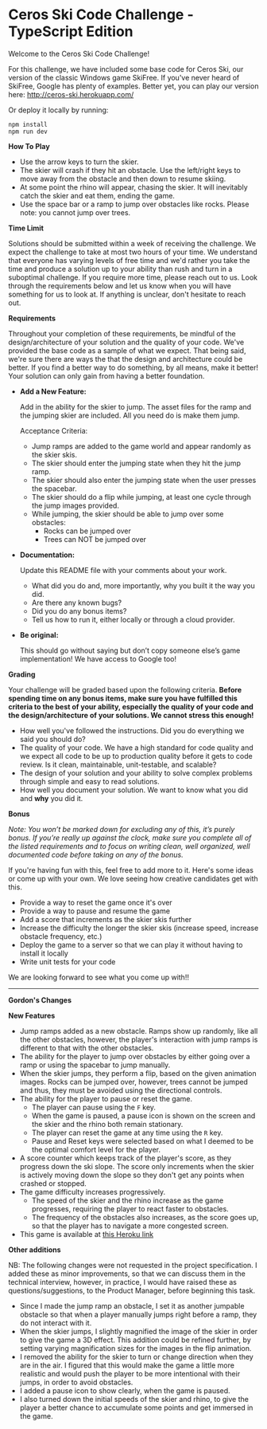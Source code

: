 # Ceros Ski Code Challenge - TypeScript Edition

Welcome to the Ceros Ski Code Challenge!

For this challenge, we have included some base code for Ceros Ski, our version of the classic Windows game SkiFree. If
you've never heard of SkiFree, Google has plenty of examples. Better yet, you can play our version here: 
http://ceros-ski.herokuapp.com/  

Or deploy it locally by running:
```
npm install
npm run dev
```

**How To Play**

* Use the arrow keys to turn the skier.
* The skier will crash if they hit an obstacle. Use the left/right keys to move away from the obstacle and then down
to resume skiing.
* At some point the rhino will appear, chasing the skier. It will inevitably catch the skier and eat them, ending the
game.
* Use the space bar or a ramp to jump over obstacles like rocks. Please note: you cannot jump over trees.

**Time Limit**

Solutions should be submitted within a week of receiving the challenge. We expect the challenge to take at most two 
hours of your time. We understand that everyone has varying levels of free time and we'd rather you take the time and 
produce a solution up to your ability than rush and turn in a suboptimal challenge. If you require more time, please
reach out to us. Look through the requirements below and let us know when you will have something for us to look at. 
If anything is unclear, don't hesitate to reach out.

**Requirements**

Throughout your completion of these requirements, be mindful of the design/architecture of your solution and the 
quality of your code. We've provided the base code as a sample of what we expect. That being said, we're sure there are 
ways the that the design and architecture could be better. If you find a better way to do something, by all means, make 
it better! Your solution can only gain from having a better foundation.

* **Add a New Feature:**

  Add in the ability for the skier to jump. The asset files for the ramp and the jumping skier are included. All you 
  need do is make them jump. 

  Acceptance Criteria:
  * Jump ramps are added to the game world and appear randomly as the skier skis.
  * The skier should enter the jumping state when they hit the jump ramp.
  * The skier should also enter the jumping state when the user presses the spacebar.
  * The skier should do a flip while jumping, at least one cycle through the jump images provided.
  * While jumping, the skier should be able to jump over some obstacles: 
    * Rocks can be jumped over
    * Trees can NOT be jumped over

* **Documentation:**

  Update this README file with your comments about your work.
  * What did you do and, more importantly, why you built it the way you did.
  * Are there any known bugs?
  * Did you do any bonus items?
  * Tell us how to run it, either locally or through a cloud provider.
  
* **Be original:**
  
  This should go without saying but don’t copy someone else’s game implementation! We have access to Google too!

**Grading** 

Your challenge will be graded based upon the following criteria. **Before spending time on any bonus items, make sure 
you have fulfilled this criteria to the best of your ability, especially the quality of your code and the 
design/architecture of your solutions. We cannot stress this enough!**

* How well you've followed the instructions. Did you do everything we said you should do?
* The quality of your code. We have a high standard for code quality and we expect all code to be up to production 
  quality before it gets to code review. Is it clean, maintainable, unit-testable, and scalable?
* The design of your solution and your ability to solve complex problems through simple and easy to read solutions.
* How well you document your solution. We want to know what you did and **why** you did it.

**Bonus**

*Note: You won’t be marked down for excluding any of this, it’s purely bonus.  If you’re really up against the clock, 
make sure you complete all of the listed requirements and to focus on writing clean, well organized, well documented 
code before taking on any of the bonus.*

If you're having fun with this, feel free to add more to it. Here's some ideas or come up with your own. We love seeing 
how creative candidates get with this.
 
* Provide a way to reset the game once it's over
* Provide a way to pause and resume the game
* Add a score that increments as the skier skis further
* Increase the difficulty the longer the skier skis (increase speed, increase obstacle frequency, etc.)
* Deploy the game to a server so that we can play it without having to install it locally
* Write unit tests for your code

We are looking forward to see what you come up with!!

---

**Gordon's Changes**

**New  Features**
* Jump ramps added as a new obstacle. Ramps show up randomly, like all the other obstacles, however, the player's interaction with jump ramps is different to that with the other obstacles.
* The ability for the player to jump over obstacles by either going over a ramp or using the spacebar to jump manually.
* When the skier jumps, they perform a flip, based on the given animation images. Rocks can be jumped over, however, trees cannot be jumped and thus, they must be avoided using the directional controls.
* The ability for the player to pause or reset the game.
  * The player can pause using the `F` key.
  * When the game is paused, a pause icon is shown on the screen and the skier and the rhino both remain stationary.
  * The player can reset the game at any time using the `R` key.
  * Pause and Reset keys were selected based on what I deemed to be the optimal comfort level for the player.
* A score counter which keeps track of the player's score, as they progress down the ski slope. The score only increments when the skier is actively moving down the slope so they don't get any points when crashed or stopped.
* The game difficulty increases progressively.
  * The speed of the skier and the rhino increase as the game progresses, requiring the player to react faster to obstacles.
  * The frequency of the obstacles also increases, as the score goes up, so that the player has to navigate a more congested screen.
* This game is available at [this Heroku link](https://ceros-ski-master-gbalaaka.herokuapp.com/)


**Other additions**

NB: The following changes were not requested in the project specification. I added these as minor improvements, so that we can discuss them in the technical interview, however, in practice, I would have raised these as questions/suggestions, to the Product Manager, before beginning this task.
* Since I made the jump ramp an obstacle, I set it as another jumpable obstacle so that when a player manually jumps right before a ramp, they do not interact with it.
* When the skier jumps, I slightly magnified the image of the skier in order to give the game a 3D effect. This addition could be refined further, by setting varying magnification sizes for the images in the flip animation.
* I removed the ability for the skier to turn or change direction when they are in the air. I figured that this would make the game a little more realistic and would push the player to be more intentional with their jumps, in order to avoid obstacles.
* I added a pause icon to show clearly, when the game is paused.
* I also turned down the initial speeds of the skier and rhino, to give the player a better chance to accumulate some points and get immersed in the game.
